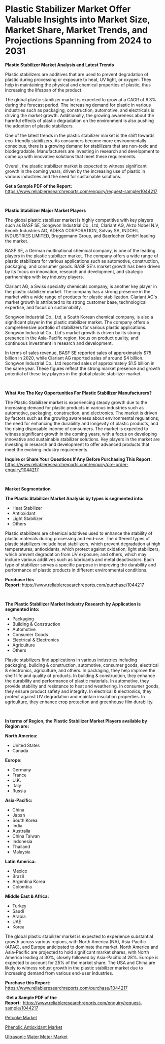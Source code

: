 <p><h1>Plastic Stabilizer Market Offer Valuable Insights into Market Size, Market Share, Market Trends, and Projections Spanning from 2024 to 2031</h1></p><p><strong>Plastic Stabilizer Market Analysis and Latest Trends</strong></p>
<p><p>Plastic stabilizers are additives that are used to prevent degradation of plastic during processing or exposure to heat, UV light, or oxygen. They help in maintaining the physical and chemical properties of plastic, thus increasing the lifespan of the product.</p><p>The global plastic stabilizer market is expected to grow at a CAGR of 6.3% during the forecast period. The increasing demand for plastic in various industries such as packaging, construction, automotive, and electricals is driving the market growth. Additionally, the growing awareness about the harmful effects of plastic degradation on the environment is also pushing the adoption of plastic stabilizers.</p><p>One of the latest trends in the plastic stabilizer market is the shift towards eco-friendly stabilizers. As consumers become more environmentally conscious, there is a growing demand for stabilizers that are non-toxic and biodegradable. Manufacturers are investing in research and development to come up with innovative solutions that meet these requirements.</p><p>Overall, the plastic stabilizer market is expected to witness significant growth in the coming years, driven by the increasing use of plastic in various industries and the need for sustainable solutions.</p></p>
<p><strong>Get a Sample PDF of the Report:&nbsp;</strong> <a href="https://www.reliableresearchreports.com/enquiry/request-sample/1044217">https://www.reliableresearchreports.com/enquiry/request-sample/1044217</a></p>
<p>&nbsp;</p>
<p><strong>Plastic Stabilizer Major Market Players</strong></p>
<p><p>The global plastic stabilizer market is highly competitive with key players such as BASF SE, Songwon Industrial Co., Ltd, Clariant AG, Akzo Nobel N.V, Evonik Industries AG, ADEKA CORPORATION, Solvay SA, INDOFIL INDUSTRIES LIMITED, Bruggemann Group, and Baerlocher GmbH leading the market.</p><p>BASF SE, a German multinational chemical company, is one of the leading players in the plastic stabilizer market. The company offers a wide range of plastic stabilizers for various applications such as automotive, construction, packaging, and consumer goods. BASF SE's market growth has been driven by its focus on innovation, research and development, and strategic partnerships with key industry players.</p><p>Clariant AG, a Swiss specialty chemicals company, is another key player in the plastic stabilizer market. The company has a strong presence in the market with a wide range of products for plastic stabilization. Clariant AG's market growth is attributed to its strong customer base, technological expertise, and focus on sustainability.</p><p>Songwon Industrial Co., Ltd, a South Korean chemical company, is also a significant player in the plastic stabilizer market. The company offers a comprehensive portfolio of stabilizers for various plastic applications. Songwon Industrial Co., Ltd's market growth is driven by its strong presence in the Asia-Pacific region, focus on product quality, and continuous investment in research and development.</p><p>In terms of sales revenue, BASF SE reported sales of approximately $75 billion in 2020, while Clariant AG reported sales of around $4 billion. Songwon Industrial Co., Ltd reported sales of approximately $1.5 billion in the same year. These figures reflect the strong market presence and growth potential of these key players in the global plastic stabilizer market.</p></p>
<p>&nbsp;</p>
<p><strong>What Are The Key Opportunities For Plastic Stabilizer Manufacturers?</strong></p>
<p><p>The Plastic Stabilizer market is experiencing steady growth due to the increasing demand for plastic products in various industries such as automotive, packaging, construction, and electronics. The market is driven by factors such as the growing awareness about environmental regulations, the need for enhancing the durability and longevity of plastic products, and the rising disposable income of consumers. The market is expected to witness significant growth in the coming years, with a focus on developing innovative and sustainable stabilizer solutions. Key players in the market are investing in research and development to offer advanced products that meet the evolving industry requirements.</p></p>
<p><strong>Inquire or Share Your Questions If Any Before Purchasing This Report:</strong> <a href="https://www.reliableresearchreports.com/enquiry/pre-order-enquiry/1044217">https://www.reliableresearchreports.com/enquiry/pre-order-enquiry/1044217</a></p>
<p>&nbsp;</p>
<p><strong>Market Segmentation</strong></p>
<p><strong>The Plastic Stabilizer Market Analysis by types is segmented into:</strong></p>
<p><ul><li>Heat Stabilizer</li><li>Antioxidant</li><li>Light Stabilizer</li><li>Others</li></ul></p>
<p><p>Plastic stabilizers are chemical additives used to enhance the stability of plastic materials during processing and end-use. The different types of plastic stabilizers include heat stabilizers, which prevent degradation at high temperatures; antioxidants, which protect against oxidation; light stabilizers, which prevent degradation from UV exposure; and others, which may include various additives such as lubricants and metal deactivators. Each type of stabilizer serves a specific purpose in improving the durability and performance of plastic products in different environmental conditions.</p></p>
<p><strong>Purchase this Report:&nbsp;</strong><a href="https://www.reliableresearchreports.com/purchase/1044217">https://www.reliableresearchreports.com/purchase/1044217</a></p>
<p>&nbsp;</p>
<p><strong>The Plastic Stabilizer Market Industry Research by Application is segmented into:</strong></p>
<p><ul><li>Packaging</li><li>Building & Construction</li><li>Automotive</li><li>Consumer Goods</li><li>Electrical & Electronics</li><li>Agriculture</li><li>Others</li></ul></p>
<p><p>Plastic stabilizers find applications in various industries including packaging, building & construction, automotive, consumer goods, electrical & electronics, agriculture, and others. In packaging, they help improve the shelf life and quality of products. In building & construction, they enhance the durability and performance of plastic materials. In automotive, they provide stability and resistance to heat and weathering. In consumer goods, they ensure product safety and integrity. In electrical & electronics, they protect against UV degradation and maintain insulation properties. In agriculture, they enhance crop protection and greenhouse film durability.</p></p>
<p>&nbsp;</p>
<p><strong>In terms of Region, the Plastic Stabilizer Market Players available by Region are:</strong></p>
<p>
    <p> <strong> North America: </strong>
        <ul>
            <li>United States</li>
            <li>Canada</li>
        </ul>
        </p> 
    <p> <strong> Europe: </strong>
        <ul>
            <li>Germany</li>
            <li>France</li>
            <li>U.K.</li>
            <li>Italy</li>
            <li>Russia</li>
        </ul>
        </p> 
    <p> <strong> Asia-Pacific: </strong>
        <ul>
            <li>China</li>
            <li>Japan</li>
            <li>South Korea</li>
            <li>India</li>
            <li>Australia</li>
            <li>China Taiwan</li>
            <li>Indonesia</li>
            <li>Thailand</li>
            <li>Malaysia</li>
        </ul>
        </p> 
    <p> <strong> Latin America: </strong>
        <ul>
            <li>Mexico</li>
            <li>Brazil</li>
            <li>Argentina Korea</li>
            <li>Colombia</li>
        </ul>
        </p> 
    <p> <strong> Middle East & Africa: </strong>
        <ul>
            <li>Turkey</li>
            <li>Saudi</li>
            <li>Arabia</li>
            <li>UAE</li>
            <li>Korea</li>
        </ul>
    </p>
    </p>
<p><p>The global plastic stabilizer market is expected to experience substantial growth across various regions, with North America (NA), Asia-Pacific (APAC), and Europe anticipated to dominate the market. North America and Asia-Pacific are projected to hold significant market shares, with North America leading at 30%, closely followed by Asia-Pacific at 28%. Europe is expected to account for 25% of the market share. The USA and China are likely to witness robust growth in the plastic stabilizer market due to increasing demand from various end-user industries.</p></p>
<p><strong>Purchase this Report: </strong><a href="https://www.reliableresearchreports.com/purchase/1044217">https://www.reliableresearchreports.com/purchase/1044217</a></p>
<p>&nbsp;<strong>Get a Sample PDF of the Report:&nbsp;&nbsp;</strong><a href="https://www.reliableresearchreports.com/enquiry/request-sample/1044217">https://www.reliableresearchreports.com/enquiry/request-sample/1044217</a></p>
<p><strong></strong></p>
<p><p><a href="https://github.com/peachesmcdowel1/Market-Research-Report-List-1/blob/main/petcoke-market.md">Petcoke Market</a></p><p><a href="https://github.com/edytherolanlouisejk1miz0wig/Market-Research-Report-List-1/blob/main/phenolic-antioxidant-market.md">Phenolic Antioxidant Market</a></p><p><a href="https://view.publitas.com/reportprime-1/ultrasonic-water-meter-market-size-share-trends-analysis-report-by-application-regional-outlook-competitive-strategies-and-segment-forecasts-2023-2030/">Ultrasonic Water Meter Market</a></p></p>